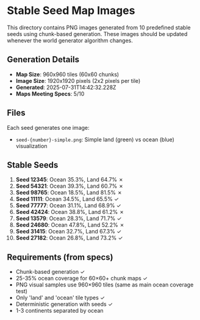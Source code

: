 # Stable Seed Map Images

This directory contains PNG images generated from 10 predefined stable seeds using chunk-based generation.
These images should be updated whenever the world generator algorithm changes.

## Generation Details

- **Map Size**: 960x960 tiles (60x60 chunks)
- **Image Size**: 1920x1920 pixels (2x2 pixels per tile)
- **Generated**: 2025-07-31T14:42:32.228Z
- **Maps Meeting Specs**: 5/10

## Files

Each seed generates one image:
- `seed-{number}-simple.png`: Simple land (green) vs ocean (blue) visualization

## Stable Seeds

1. **Seed 12345**: Ocean 35.3%, Land 64.7% ✗
2. **Seed 54321**: Ocean 39.3%, Land 60.7% ✗
3. **Seed 98765**: Ocean 18.5%, Land 81.5% ✗
4. **Seed 11111**: Ocean 34.5%, Land 65.5% ✓
5. **Seed 77777**: Ocean 31.1%, Land 68.9% ✓
6. **Seed 42424**: Ocean 38.8%, Land 61.2% ✗
7. **Seed 13579**: Ocean 28.3%, Land 71.7% ✓
8. **Seed 24680**: Ocean 47.8%, Land 52.2% ✗
9. **Seed 31415**: Ocean 32.7%, Land 67.3% ✓
10. **Seed 27182**: Ocean 26.8%, Land 73.2% ✓

## Requirements (from specs)

- Chunk-based generation ✓
- 25-35% ocean coverage for 60×60+ chunk maps ✓
- PNG visual samples use 960×960 tiles (same as main ocean coverage test)
- Only 'land' and 'ocean' tile types ✓
- Deterministic generation with seeds ✓
- 1-3 continents separated by ocean
